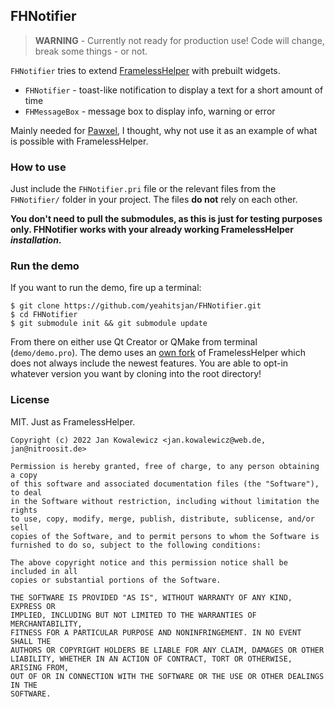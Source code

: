 ## FHNotifier

> **WARNING** - Currently not ready for production use! Code will change, break some things - or not.

``FHNotifier`` tries to extend [FramelessHelper](https://github.com/wangwenx190/framelesshelper) with prebuilt widgets.

- ``FHNotifier`` - toast-like notification to display a text for a short amount of time
- ``FHMessageBox`` - message box to display info, warning or error

Mainly needed for [Pawxel](https://pawxel.rocks), I thought, why not use it as an example of what is possible with FramelessHelper.

### How to use

Just include the ``FHNotifier.pri`` file or the relevant files from the ``FHNotifier/`` folder in your project. The files **do not** rely on each other.

**You don't need to pull the submodules, as this is just for testing purposes only. FHNotifier works with your already working FramelessHelper _installation_.**

### Run the demo

If you want to run the demo, fire up a terminal:
```
$ git clone https://github.com/yeahitsjan/FHNotifier.git
$ cd FHNotifier
$ git submodule init && git submodule update
```

From there on either use Qt Creator or QMake from terminal (``demo/demo.pro``). The demo uses an [own fork](https://github.com/yeahitsjan/framelesshelper/tree/qmake_mods) of FramelessHelper which does not always include the newest features. You are able to opt-in whatever version you want by cloning into the root directory!

### License

MIT. Just as FramelessHelper.

```
Copyright (c) 2022 Jan Kowalewicz <jan.kowalewicz@web.de, jan@nitroosit.de>

Permission is hereby granted, free of charge, to any person obtaining a copy
of this software and associated documentation files (the "Software"), to deal
in the Software without restriction, including without limitation the rights
to use, copy, modify, merge, publish, distribute, sublicense, and/or sell
copies of the Software, and to permit persons to whom the Software is
furnished to do so, subject to the following conditions:

The above copyright notice and this permission notice shall be included in all
copies or substantial portions of the Software.

THE SOFTWARE IS PROVIDED "AS IS", WITHOUT WARRANTY OF ANY KIND, EXPRESS OR
IMPLIED, INCLUDING BUT NOT LIMITED TO THE WARRANTIES OF MERCHANTABILITY,
FITNESS FOR A PARTICULAR PURPOSE AND NONINFRINGEMENT. IN NO EVENT SHALL THE
AUTHORS OR COPYRIGHT HOLDERS BE LIABLE FOR ANY CLAIM, DAMAGES OR OTHER
LIABILITY, WHETHER IN AN ACTION OF CONTRACT, TORT OR OTHERWISE, ARISING FROM,
OUT OF OR IN CONNECTION WITH THE SOFTWARE OR THE USE OR OTHER DEALINGS IN THE
SOFTWARE.
```